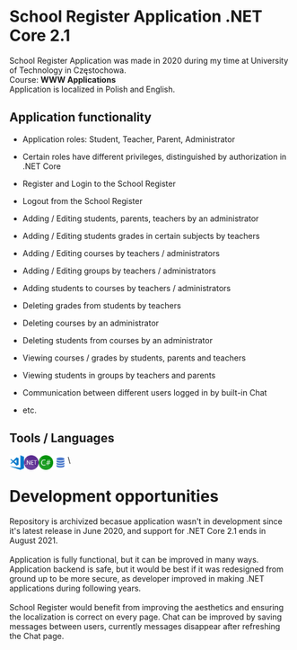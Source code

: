 # School Register Application .NET Core 2.1

School Register Application was made in 2020 during my time at University of Technology in Częstochowa.
<br />
Course: <b>WWW Applications</b>
<br />
Application is localized in Polish and English.

## Application functionality

- Application roles: Student, Teacher, Parent, Administrator
- Certain roles have different privileges, distinguished by authorization in .NET Core

- Register and Login to the School Register
- Logout from the School Register

- Adding / Editing students, parents, teachers by an administrator

- Adding / Editing students grades in certain subjects by teachers
- Adding / Editing courses by teachers / administrators
- Adding / Editing groups by teachers / administrators
- Adding students to courses by teachers / administrators

- Deleting grades from students by teachers
- Deleting courses by an administrator
- Deleting students from courses by an administrator

- Viewing courses / grades by students, parents and teachers
- Viewing students in groups by teachers and parents

- Communication between different users logged in by built-in Chat
- etc.

## Tools / Languages

<img align="left" alt="Visual Studio Code" width="26px" src="https://raw.githubusercontent.com/github/explore/80688e429a7d4ef2fca1e82350fe8e3517d3494d/topics/visual-studio-code/visual-studio-code.png" />
<img align="left" alt=".NET" width="26px" src="https://raw.githubusercontent.com/github/explore/93d8a67084f94b2a444e510199a6e7622e5b09a3/topics/dotnet/dotnet.png" />
<img align="left" alt="C#" width="26px" src="https://raw.githubusercontent.com/github/explore/80688e429a7d4ef2fca1e82350fe8e3517d3494d/topics/csharp/csharp.png" />
<img align="left" alt="T-SQL" width="26px" src="https://raw.githubusercontent.com/github/explore/80688e429a7d4ef2fca1e82350fe8e3517d3494d/topics/sql/sql.png" />\

# Development opportunities

Repository is archivized becasue application wasn't in development since it's latest release in June 2020, and support for .NET Core 2.1 ends in August 2021.
<br /><br />
Application is fully functional, but it can be improved in many ways. Application backend is safe, but it would be best if it was redesigned from ground up to be more secure, as developer improved in making .NET applications during following years. 
<br /><br />
School Register would benefit from improving the aesthetics and ensuring the localization is correct on every page. Chat can be improved by saving messages between users, currently messages disappear after refreshing the Chat page.
